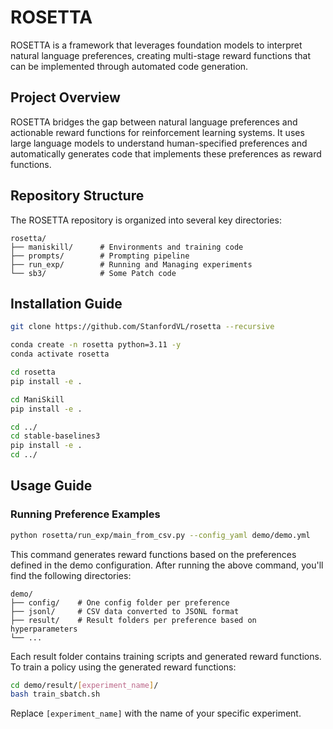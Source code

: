 # ROSETTA

ROSETTA is a framework that leverages foundation models to interpret natural language preferences, creating multi-stage reward functions that can be implemented through automated code generation.

## Project Overview

ROSETTA bridges the gap between natural language preferences and actionable reward functions for reinforcement learning systems. It uses large language models to understand human-specified preferences and automatically generates code that implements these preferences as reward functions.

## Repository Structure

The ROSETTA repository is organized into several key directories:

```
rosetta/
├── maniskill/      # Environments and training code
├── prompts/        # Prompting pipeline
├── run_exp/        # Running and Managing experiments
└── sb3/            # Some Patch code
```

## Installation Guide

```bash
git clone https://github.com/StanfordVL/rosetta --recursive

conda create -n rosetta python=3.11 -y
conda activate rosetta

cd rosetta
pip install -e .

cd ManiSkill
pip install -e .

cd ../
cd stable-baselines3
pip install -e .
cd ../
```

## Usage Guide

### Running Preference Examples

```bash
python rosetta/run_exp/main_from_csv.py --config_yaml demo/demo.yml
```

This command generates reward functions based on the preferences defined in the demo configuration.
After running the above command, you'll find the following directories:

```
demo/
├── config/    # One config folder per preference
├── jsonl/     # CSV data converted to JSONL format
├── result/    # Result folders per preference based on hyperparameters
└── ...
```

Each result folder contains training scripts and generated reward functions.
To train a policy using the generated reward functions:

```bash
cd demo/result/[experiment_name]/
bash train_sbatch.sh
```

Replace `[experiment_name]` with the name of your specific experiment.
